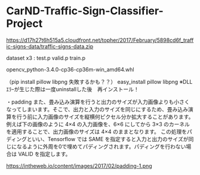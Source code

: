 # CarND-Traffic-Sign-Classifier-Project


https://d17h27t6h515a5.cloudfront.net/topher/2017/February/5898cd6f_traffic-signs-data/traffic-signs-data.zip

dataset x3 : test.p valid.p train.p


opencv_python-3.4.0-cp36-cp36m-win_amd64.whl


（pip install  pillow libpng 失敗するかも？？）
easy_install pillow libpng
※DLLｴﾗｰが生じた際は一度uninstallした後　再インストール！


・padding
また、畳み込み演算を行うと出力のサイズが入力画像よりも小さくなってしまいます。そこで、出力と入力のサイズを同じにするため、畳み込み演算を行う前に入力画像のサイズを縦横何ピクセル分か拡大することがあります。例えば下の画像のように 4×4 の入力画像を、6×6 にしてから 3×3 のカーネルを適用することで、出力画像のサイズは 4×4 のままとなります。
この処理をパディングといい、Tensorflow では SAME を指定すると入力と出力のサイズが同じになるように外周を0で埋めてパディングされます。パディングを行わない場合は VALID を指定します。

https://intheweb.io/content/images/2017/02/padding-1.png

